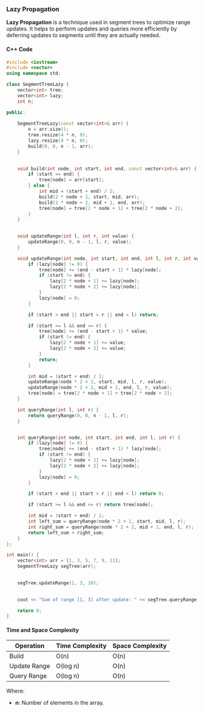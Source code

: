 ### Lazy Propagation

**Lazy Propagation** is a technique used in segment trees to optimize range updates. It helps to perform updates and queries more efficiently by deferring updates to segments until they are actually needed.

#### C++ Code

```cpp
#include <iostream>
#include <vector>
using namespace std;

class SegmentTreeLazy {
    vector<int> tree;
    vector<int> lazy;
    int n;

public:
  
    SegmentTreeLazy(const vector<int>& arr) {
        n = arr.size();
        tree.resize(4 * n, 0);
        lazy.resize(4 * n, 0);
        build(0, 0, n - 1, arr);
    }

   
    void build(int node, int start, int end, const vector<int>& arr) {
        if (start == end) {
            tree[node] = arr[start];
        } else {
            int mid = (start + end) / 2;
            build(2 * node + 1, start, mid, arr);
            build(2 * node + 2, mid + 1, end, arr);
            tree[node] = tree[2 * node + 1] + tree[2 * node + 2];
        }
    }

 
    void updateRange(int l, int r, int value) {
        updateRange(0, 0, n - 1, l, r, value);
    }

    void updateRange(int node, int start, int end, int l, int r, int value) {
        if (lazy[node] != 0) {
            tree[node] += (end - start + 1) * lazy[node];
            if (start != end) {
                lazy[2 * node + 1] += lazy[node];
                lazy[2 * node + 2] += lazy[node];
            }
            lazy[node] = 0;
        }

        if (start > end || start > r || end < l) return;

        if (start >= l && end <= r) {
            tree[node] += (end - start + 1) * value;
            if (start != end) {
                lazy[2 * node + 1] += value;
                lazy[2 * node + 2] += value;
            }
            return;
        }

        int mid = (start + end) / 2;
        updateRange(node * 2 + 1, start, mid, l, r, value);
        updateRange(node * 2 + 2, mid + 1, end, l, r, value);
        tree[node] = tree[2 * node + 1] + tree[2 * node + 2];
    }

    int queryRange(int l, int r) {
        return queryRange(0, 0, n - 1, l, r);
    }


    int queryRange(int node, int start, int end, int l, int r) {
        if (lazy[node] != 0) {
            tree[node] += (end - start + 1) * lazy[node];
            if (start != end) {
                lazy[2 * node + 1] += lazy[node];
                lazy[2 * node + 2] += lazy[node];
            }
            lazy[node] = 0;
        }

        if (start > end || start > r || end < l) return 0;

        if (start >= l && end <= r) return tree[node];

        int mid = (start + end) / 2;
        int left_sum = queryRange(node * 2 + 1, start, mid, l, r);
        int right_sum = queryRange(node * 2 + 2, mid + 1, end, l, r);
        return left_sum + right_sum;
    }
};

int main() {
    vector<int> arr = {1, 3, 5, 7, 9, 11};
    SegmentTreeLazy segTree(arr);

    
    segTree.updateRange(1, 3, 10);

 
    cout << "Sum of range [1, 3] after update: " << segTree.queryRange(1, 3) << endl;

    return 0;
}
```

#### Time and Space Complexity

| Operation          | Time Complexity | Space Complexity |
|--------------------|-----------------|------------------|
| Build              | O(n)            | O(n)             |
| Update Range       | O(log n)        | O(n)             |
| Query Range        | O(log n)        | O(n)             |

Where:
- **n**: Number of elements in the array.
